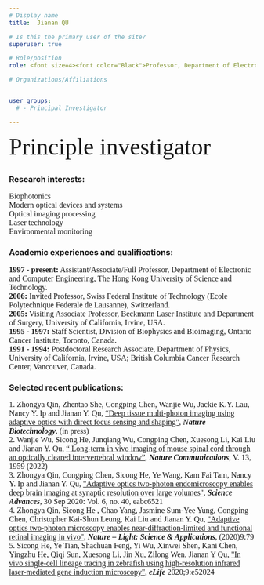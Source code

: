 ```yaml
---
# Display name
title:  Jianan QU

# Is this the primary user of the site?
superuser: true

# Role/position
role: <font size=4><font color="Black">Professor, Department of Electronic and Computer Engineering</font> <br/> <font color="Black">Ph.D, Chinese Academy of Sciences</font> <br/> <font color="Black">Fellow, Optica (www.optica.org) </font> <br/> <font color="Black">Fellow, SPIE (www.spie.org) </font>  <br/><br/>  <font color="Black">E-mail eequ at ust.hk</font> <br/> <font color="Black">Department link  <a href="https://ece.hkust.edu.hk/eequ"><font color="Black"> <u> ece.hkust.edu.hk/eequ </u></font>  </a> </font> </font> 

# Organizations/Affiliations


user_groups:
  # - Principal Investigator

---
```


<font size=7> <font face=Times New Roman> Principle investigator</font> </font> 

##

###    Research interests:
<font face=Times New Roman>
<font size=3> 
Biophotonics <br/>
Modern optical devices and systems <br/>
Optical imaging processing<br/>
 Laser technology <br/>
 Environmental monitoring <br/>
 </font>  
 </font>

###    Academic experiences and qualifications:
<font face=Times New Roman>
<font size=3>  <b>1997 - present:</b> Assistant/Associate/Full Professor, Department of Electronic and Computer Engineering, The Hong Kong University of Science and Technology.</font>  <br/>
<font size=3>  <b>2006:</b> Invited Professor, Swiss Federal Institute of Technology (Ecole Polytechnique Federale de Lausanne), Switzerland.</font>  <br/>
<font size=3>  <b>2005:</b> Visiting Associate Professor, Beckmann Laser Institute and Department of Surgery, University of California, Irvine, USA.</font>  <br/>
<font size=3>  <b>1995 - 1997:</b> Staff Scientist, Division of Biophysics and Bioimaging, Ontario Cancer Institute, Toronto, Canada.</font>  <br/>
<font size=3>  <b>1991 - 1994:</b> Postdoctoral Research Associate, Department of Physics, University of California, Irvine, USA; British Columbia Cancer Research Center, Vancouver, Canada.</font>  <br/>
</font>

### Selected recent publications:

<font face=Times New Roman>
<font size=3> 1.	Zhongya Qin, Zhentao She, Congping Chen, Wanjie Wu, Jackie K.Y. Lau, Nancy Y. Ip and Jianan Y. Qu, <u>“Deep tissue multi-photon imaging using adaptive optics with direct focus sensing and shaping"</u>, <i><b>Nature Biotechnology</b></i>, (in press) </font>  <br/>
<font size=3> 2.	Wanjie Wu, Sicong He, Junqiang Wu, Congping Chen, Xuesong Li, Kai Liu and Jianan Y. Qu, <u>“ Long-term in vivo imaging of mouse spinal cord through an optically cleared intervertebral window”</u>, <i><b>Nature Communications</b></i>, V. 13, 1959 (2022)  </font>  <br/>
<font size=3> 3.	Zhongya Qin, Congping Chen, Sicong He, Ye Wang, Kam Fai Tam, Nancy Y. Ip and Jianan Y. Qu, <u>"Adaptive optics two-photon endomicroscopy enables deep brain imaging at synaptic resolution over large volumes"</u>, <i><b>Science Advances</b></i>, 30 Sep 2020: Vol. 6, no. 40, eabc6521  </font>  <br/>
<font size=3> 4.	Zhongya Qin, Sicong He , Chao Yang, Jasmine Sum-Yee Yung, Congping Chen, Christopher Kai-Shun Leung, Kai Liu and Jianan Y. Qu, <u>"Adaptive optics two-photon microscopy enables near-diffraction-limited and functional retinal imaging in vivo"</u>, <i><b>Nature – Light: Science & Applications</b></i>, (2020)9:79 </font>  <br/>
<font size=3> 5.	Sicong He, Ye Tian, Shachuan Feng, Yi Wu, Xinwei Shen, Kani Chen, Yingzhu He, Qiqi Sun, Xuesong Li, Jin Xu, Zilong Wen, Jianan Y Qu, <u>"In vivo single-cell lineage tracing in zebrafish using high-resolution infrared laser-mediated gene induction microscopy"</u>, <i><b>eLife</b></i> 2020;9:e52024 </font>  
</font>
